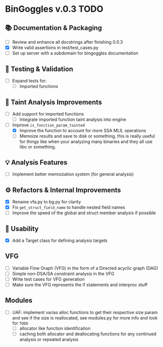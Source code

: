 # BinGoggles v.0.3 TODO

## 📚 Documentation & Packaging
- [ ] Review and enhance all docstrings after finishing 0.0.3
- [x] Write valid assertions in test/test_cases.py
- [ ] Set up server with a subdomain for bingoggles documentation

## 🧪 Testing & Validation
- [ ] Expand tests for:
  - [ ] Imported functions

## 🧩 Taint Analysis Improvements
- [ ] Add support for imported functions
  - [ ] Integrate imported function taint analysis into engine
- [ ] Improve `is_function_param_tainted`
  - [x] Improve the function to account for more SSA MLIL operations
  - [ ] Memoize results and save to disk or something, this is really useful for things like when your analyzing many binaries and they all use libc or something.
    <!--
        __builtin_memcpy(dest, src, n)
        __builtin_memset(s, c, n)
        __builtin_strcpy(dest, src)
        __builtin_strncpy(dest, src, n)
        __builtin_wcscpy(dest, src)
    -->

## 💡 Analysis Features
- [ ] Implement better memoization system (for general analysis)

## ⚙️ Refactors & Internal Improvements
- [x] Rename vfa.py to bg.py for clarity
- [x] Fix `get_struct_field_name` to handle nested field names
- [ ] Improve the speed of the global and struct member analysis if possible

## 🎯 Usability
- [x] Add a Target class for defining analysis targets

## VFG
- [ ] Variable Flow Graph (VFG) in the form of a Directed acyclic graph (DAG)
- [ ] Simple non-DSA/SA constraint analysis in the VFG
- [ ] Write test cases for VFG generation
- [ ] Make sure the VFG represents the if statements and interproc stuff

## Modules
- [ ] UAF: implement varias alloc functions to get their respective size param and see if the size is reallocated, see modules.py for more info and look for `TODO`
  - [ ] allocator like function identification
  - [ ] caching both allocator and deallocating functions for any continued analysis or repeated analysis
